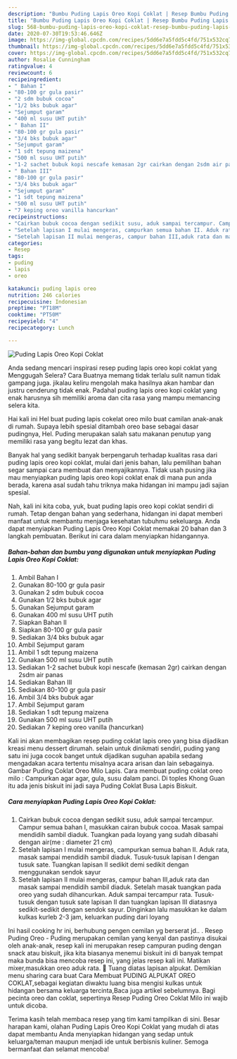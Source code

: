 ```yaml
---
description: "Bumbu Puding Lapis Oreo Kopi Coklat | Resep Bumbu Puding Lapis Oreo Kopi Coklat Yang Bisa Manjain Lidah"
title: "Bumbu Puding Lapis Oreo Kopi Coklat | Resep Bumbu Puding Lapis Oreo Kopi Coklat Yang Bisa Manjain Lidah"
slug: 568-bumbu-puding-lapis-oreo-kopi-coklat-resep-bumbu-puding-lapis-oreo-kopi-coklat-yang-bisa-manjain-lidah
date: 2020-07-30T19:53:46.646Z
image: https://img-global.cpcdn.com/recipes/5dd6e7a5fdd5c4fd/751x532cq70/puding-lapis-oreo-kopi-coklat-foto-resep-utama.jpg
thumbnail: https://img-global.cpcdn.com/recipes/5dd6e7a5fdd5c4fd/751x532cq70/puding-lapis-oreo-kopi-coklat-foto-resep-utama.jpg
cover: https://img-global.cpcdn.com/recipes/5dd6e7a5fdd5c4fd/751x532cq70/puding-lapis-oreo-kopi-coklat-foto-resep-utama.jpg
author: Rosalie Cunningham
ratingvalue: 4
reviewcount: 6
recipeingredient:
- " Bahan I"
- "80-100 gr gula pasir"
- "2 sdm bubuk cocoa"
- "1/2 bks bubuk agar"
- "Sejumput garam"
- "400 ml susu UHT putih"
- " Bahan II"
- "80-100 gr gula pasir"
- "3/4 bks bubuk agar"
- "Sejumput garam"
- "1 sdt tepung maizena"
- "500 ml susu UHT putih"
- "1-2 sachet bubuk kopi nescafe kemasan 2gr cairkan dengan 2sdm air panas"
- " Bahan III"
- "80-100 gr gula pasir"
- "3/4 bks bubuk agar"
- "Sejumput garam"
- "1 sdt tepung maizena"
- "500 ml susu UHT putih"
- "7 keping oreo vanilla hancurkan"
recipeinstructions:
- "Cairkan bubuk cocoa dengan sedikit susu, aduk sampai tercampur. Campur semua bahan I, masukkan cairan bubuk cocoa. Masak sampai mendidih sambil diaduk. Tuangkan pada loyang yang sudah dibasahi dengan air(me : diameter 21 cm)"
- "Setelah lapisan I mulai mengeras, campurkan semua bahan II. Aduk rata, masak sampai mendidih sambil diaduk. Tusuk-tusuk lapisan I dengan tusuk sate. Tuangkan lapisan II sedikit demi sedikit dengan menggunakan sendok sayur"
- "Setelah lapisan II mulai mengeras, campur bahan III,aduk rata dan masak sampai mendidih sambil diaduk. Setelah masak tuangkan pada oreo yang sudah dihancurkan. Aduk sampai tercampur rata. Tusuk-tusuk dengan tusuk sate lapisan II dan tuangkan lapisan III diatasnya sedikit-sedikit dengan sendok sayur. Dinginkan lalu masukkan ke dalam kulkas kurleb 2-3 jam, keluarkan puding dari loyang"
categories:
- Resep
tags:
- puding
- lapis
- oreo

katakunci: puding lapis oreo 
nutrition: 246 calories
recipecuisine: Indonesian
preptime: "PT18M"
cooktime: "PT50M"
recipeyield: "4"
recipecategory: Lunch

---
```



![Puding Lapis Oreo Kopi Coklat](https://img-global.cpcdn.com/recipes/5dd6e7a5fdd5c4fd/751x532cq70/puding-lapis-oreo-kopi-coklat-foto-resep-utama.jpg)

Anda sedang mencari inspirasi resep puding lapis oreo kopi coklat yang Menggugah Selera? Cara Buatnya memang tidak terlalu sulit namun tidak gampang juga. jikalau keliru mengolah maka hasilnya akan hambar dan justru cenderung tidak enak. Padahal puding lapis oreo kopi coklat yang enak harusnya sih memiliki aroma dan cita rasa yang mampu memancing selera kita.

Hai kali ini Hel buat puding lapis cokelat oreo milo buat camilan anak-anak di rumah. Supaya lebih spesial ditambah oreo base sebagai dasar pudingnya, Hel. Puding merupakan salah satu makanan penutup yang memiliki rasa yang begitu lezat dan khas.

Banyak hal yang sedikit banyak berpengaruh terhadap kualitas rasa dari puding lapis oreo kopi coklat, mulai dari jenis bahan, lalu pemilihan bahan segar sampai cara membuat dan menyajikannya. Tidak usah pusing jika mau menyiapkan puding lapis oreo kopi coklat enak di mana pun anda berada, karena asal sudah tahu triknya maka hidangan ini mampu jadi sajian spesial.


Nah, kali ini kita coba, yuk, buat puding lapis oreo kopi coklat sendiri di rumah. Tetap dengan bahan yang sederhana, hidangan ini dapat memberi manfaat untuk membantu menjaga kesehatan tubuhmu sekeluarga. Anda dapat menyiapkan Puding Lapis Oreo Kopi Coklat memakai 20 bahan dan 3 langkah pembuatan. Berikut ini cara dalam menyiapkan hidangannya.

<!--inarticleads1-->

##### Bahan-bahan dan bumbu yang digunakan untuk menyiapkan Puding Lapis Oreo Kopi Coklat:

1. Ambil  Bahan I
1. Gunakan 80-100 gr gula pasir
1. Gunakan 2 sdm bubuk cocoa
1. Gunakan 1/2 bks bubuk agar
1. Gunakan Sejumput garam
1. Gunakan 400 ml susu UHT putih
1. Siapkan  Bahan II
1. Siapkan 80-100 gr gula pasir
1. Sediakan 3/4 bks bubuk agar
1. Ambil Sejumput garam
1. Ambil 1 sdt tepung maizena
1. Gunakan 500 ml susu UHT putih
1. Sediakan 1-2 sachet bubuk kopi nescafe (kemasan 2gr) cairkan dengan 2sdm air panas
1. Sediakan  Bahan III
1. Sediakan 80-100 gr gula pasir
1. Ambil 3/4 bks bubuk agar
1. Ambil Sejumput garam
1. Sediakan 1 sdt tepung maizena
1. Gunakan 500 ml susu UHT putih
1. Sediakan 7 keping oreo vanilla (hancurkan)


Kali ini akan membagikan resep puding coklat lapis oreo yang bisa dijadikan kreasi menu dessert dirumah. selain untuk dinikmati sendiri, puding yang satu ini juga cocok banget untuk dijadikan suguhan apabila sedang mengadakan acara tertentu misalnya acara arisan dan lain sebagainya. Gambar Puding Coklat Oreo Milo Lapis. Cara membuat puding coklat oreo milo : Campurkan agar agar, gula, susu dalam panci. Di toples Khong Guan itu ada jenis biskuit ini jadi saya Puding Coklat Busa Lapis Biskuit. 

<!--inarticleads2-->

##### Cara menyiapkan Puding Lapis Oreo Kopi Coklat:

1. Cairkan bubuk cocoa dengan sedikit susu, aduk sampai tercampur. Campur semua bahan I, masukkan cairan bubuk cocoa. Masak sampai mendidih sambil diaduk. Tuangkan pada loyang yang sudah dibasahi dengan air(me : diameter 21 cm)
1. Setelah lapisan I mulai mengeras, campurkan semua bahan II. Aduk rata, masak sampai mendidih sambil diaduk. Tusuk-tusuk lapisan I dengan tusuk sate. Tuangkan lapisan II sedikit demi sedikit dengan menggunakan sendok sayur
1. Setelah lapisan II mulai mengeras, campur bahan III,aduk rata dan masak sampai mendidih sambil diaduk. Setelah masak tuangkan pada oreo yang sudah dihancurkan. Aduk sampai tercampur rata. Tusuk-tusuk dengan tusuk sate lapisan II dan tuangkan lapisan III diatasnya sedikit-sedikit dengan sendok sayur. Dinginkan lalu masukkan ke dalam kulkas kurleb 2-3 jam, keluarkan puding dari loyang


Ini hasil cooking hr ini, berhubung pengen cemilan yg berserat jd.. . Resep Puding Oreo - Puding merupakan cemilan yang kenyal dan pastinya disukai oleh anak-anak, resep kali ini merupakan resep campuran puding dengan snack atau biskuit, jika kita biasanya menemui biskuit ini di banyak tempat maka bunda bisa mencoba resep ini, yang jelas resep kali ini. Matikan mixer,masukkan oreo aduk rata. 🍪 Tuang diatas lapisan alpukat. Demikian menu sharing cara buat Cara Membuat PUDING ALPUKAT OREO COKLAT,sebagai kegiatan diwaktu luang bisa mengisi kulkas untuk hidangan bersama keluarga tercinta,Baca juga artikel sebelumnya. Bagi pecinta oreo dan coklat, sepertinya Resep Puding Oreo Coklat Milo ini wajib untuk dicoba. 

Terima kasih telah membaca resep yang tim kami tampilkan di sini. Besar harapan kami, olahan Puding Lapis Oreo Kopi Coklat yang mudah di atas dapat membantu Anda menyiapkan hidangan yang sedap untuk keluarga/teman maupun menjadi ide untuk berbisnis kuliner. Semoga bermanfaat dan selamat mencoba!
